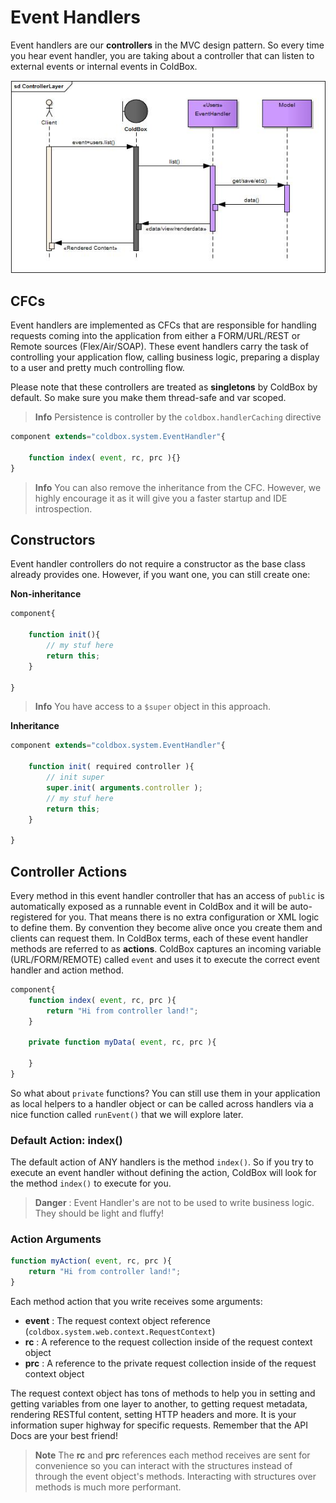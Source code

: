 # Event Handlers

Event handlers are our **controllers** in the MVC design pattern. So every time you hear event handler, you are taking about a controller that can listen to external events or internal events in ColdBox.

<img src="../images/ControllerLayer.jpg">

## CFCs
Event handlers are implemented as CFCs that are responsible for handling requests coming into the application from either a FORM/URL/REST or Remote sources (Flex/Air/SOAP). These event handlers carry the task of controlling your application flow, calling business logic, preparing a display to a user and pretty much controlling flow.  

Please note that these controllers are treated as **singletons** by ColdBox by default.  So make sure you make them thread-safe and var scoped.

> **Info** Persistence is controller by the <code>coldbox.handlerCaching</code> directive


```js
component extends="coldbox.system.EventHandler"{

    function index( event, rc, prc ){}
}
```

> **Info** You can also remove the inheritance from the CFC.  However, we highly encourage it as it will give you a faster startup and IDE introspection.

## Constructors
Event handler controllers do not require a constructor as the base class already provides one.  However, if you want one, you can still create one:

**Non-inheritance**
```js
component{

	function init(){
		// my stuf here
		return this;
	}
	
}
```

> **Info** You have access to a <code>$super</code> object in this approach.

**Inheritance**

```js
component extends="coldbox.system.EventHandler"{

	function init( required controller ){
		// init super
		super.init( arguments.controller );
		// my stuf here
		return this;
	}
	
}
```

## Controller Actions
Every method in this event handler controller that has an access of `public` is automatically exposed as a runnable event in ColdBox and it will be auto-registered for you. That means there is no extra configuration or XML logic to define them. By convention they become alive once you create them and clients can request them. In ColdBox terms, each of these event handler methods are referred to as **actions**. ColdBox captures an incoming variable (URL/FORM/REMOTE) called `event` and uses it to execute the correct event handler  and action method.

```js
component{
	function index( event, rc, prc ){
		return "Hi from controller land!";
	}
	
	private function myData( event, rc, prc ){
	
	}
}
```

So what about <code>private</code> functions?  You can still use them in your application as local helpers to a handler object or can be called across handlers via a nice function called <code>runEvent()</code> that we will explore later.


### Default Action: index()
The default action of ANY handlers is the method `index()`.  So if you try to execute an event handler without defining the action, ColdBox will look for the method `index()` to execute for you.

> **Danger** : Event Handler's are not to be used to write business logic.  They should be light and fluffy!


### Action Arguments

```js
function myAction( event, rc, prc ){
	return "Hi from controller land!";
}
```

Each method action that you write receives some arguments:

* **event** : The request context object reference (<code>coldbox.system.web.context.RequestContext</code>)
* **rc** : A reference to the request collection inside of the request context object
* **prc** : A reference to the private request collection inside of the request context object


The request context object has tons of methods to help you in setting and getting variables from one layer to another, to getting request metadata, rendering RESTful content, setting HTTP headers and more. It is your information super highway for specific requests. Remember that the API Docs are your best friend!

> **Note** The **rc** and **prc** references each method receives are sent for convenience so you can interact with the structures instead of through the event object's methods. Interacting with structures over methods is much more performant.








